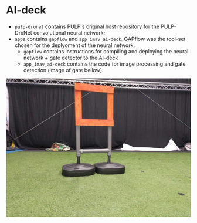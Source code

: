 # AI-deck

- `pulp-dronet` contains PULP's original host repository for the PULP-DroNet convolutional neural network;
- `apps` contains `gapflow` and `app_imav_ai-deck`. GAPflow was the tool-set chosen for the deplyoment of the neural network.
    - `gapflow` contains instructions for compiling and deploying the neural network + gate detector to the AI-deck
    - `app_imav_ai-deck` contains the code for image processing and gate detection (image of gate bellow).


<div style="text-align:center">
    <img src="./images/imav2022_NC_gate1-1536x1152.jpeg" alt="Orange Gate"/>
</div>
